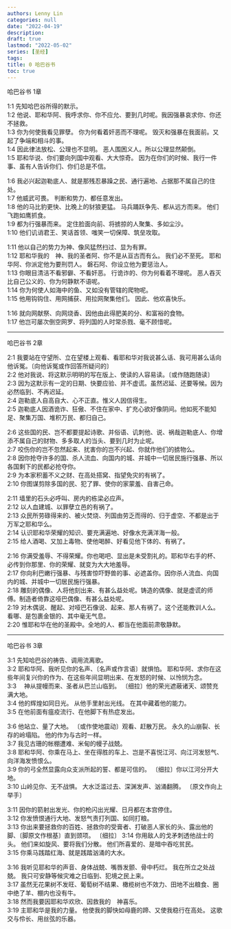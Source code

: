 ```yaml
---
authors: Lenny Lin
categories: null
date: "2022-04-19"
description: 
draft: true
lastmod: "2022-05-02"
series: [圣经]
tags: 
title: 0 哈巴谷书
toc: true
---
```


<!--more-->

哈巴谷书 1章  

1:1 先知哈巴谷所得的默示。  
1:2 他说、耶和华阿、我呼求你、你不应允、要到几时呢。我因强暴哀求你、你还不拯救。  
1:3 你为何使我看见罪孽。  你为何看着奸恶而不理呢。  毁灭和强暴在我面前。又起了争端和相斗的事。  
1:4 因此律法放松、公理也不显明。  恶人围困义人。所以公理显然颠倒。  
1:5 耶和华说、你们要向列国中观看、大大惊奇。  因为在你们的时候、我行一件事、虽有人告诉你们、你们总是不信。  

1:6 我必兴起迦勒底人、就是那残忍暴躁之民、通行遍地、占据那不属自己的住处。  
1:7 他威武可畏。  判断和势力、都任意发出。  
1:8 他的马比豹更快、比晚上的豺狼更猛。  马兵踊跃争先、都从远方而来。  他们飞跑如鹰抓食。  
1:9 都为行强暴而来。  定住脸面向前、将掳掠的人聚集、多如尘沙。  
1:10 他们讥诮君王、笑话首领、嗤笑一切保障、筑垒攻取。  

1:11 他以自己的势力为神、像风猛然扫过、显为有罪。  
1:12 耶和华我的　神、我的圣者阿、你不是从亘古而有么。  我们必不至死。  耶和华阿、你派定他为要刑罚人。  磐石阿、你设立他为要惩治人。  
1:13 你眼目清洁不看邪僻、不看奸恶。  行诡诈的、你为何看着不理呢。  恶人吞灭比自己公义的、你为何静默不语呢。  
1:14 你为何使人如海中的鱼、又如没有管辖的爬物呢。  
1:15 他用钩钩住、用网捕获、用拉网聚集他们。  因此、他欢喜快乐。  

1:16 就向网献祭、向网烧香、因他由此得肥美的分、和富裕的食物。  
1:17 他岂可屡次倒空网罗、将列国的人时常杀戮、毫不顾惜呢。  

------------------------------------------

哈巴谷书 2章   

2:1 我要站在守望所、立在望楼上观看、看耶和华对我说甚么话、我可用甚么话向他诉冤。〔向他诉冤或作回答所疑问的〕  
2:2 他对我说、将这默示明明的写在版上、使读的人容易读。〔或作随跑随读〕  
2:3 因为这默示有一定的日期、快要应验、并不虚谎。虽然迟延、还要等候。因为必然临到、不再迟延。  
2:4 迦勒底人自高自大、心不正直。惟义人因信得生。  
2:5 迦勒底人因酒诡诈、狂傲、不住在家中、扩充心欲好像阴间。他如死不能知足、聚集万国、堆积万民、都归自己。  

2:6 这些国的民、岂不都要提起诗歌、并俗语、讥刺他、说、祸哉迦勒底人、你增添不属自己的财物、多多取人的当头、要到几时为止呢。  
2:7 咬伤你的岂不忽然起来、扰害你的岂不兴起、你就作他们的掳物么。  
2:8 因你抢夺许多的国、杀人流血、向国内的城、并城中一切居民施行强暴、所以各国剩下的民都必抢夺你。  
2:9 为本家积蓄不义之财、在高处搭窝、指望免灾的有祸了。  
2:10 你图谋剪除多国的民、犯了罪、使你的家蒙羞、自害己命。  

2:11 墙里的石头必呼叫、房内的栋梁必应声。  
2:12 以人血建城、以罪孽立邑的有祸了。  
2:13 众民所劳碌得来的、被火焚烧、列国由劳乏而得的、归于虚空、不都是出于万军之耶和华么。  
2:14 认识耶和华荣耀的知识、要充满遍地、好像水充满洋海一般。  
2:15 给人酒喝、又加上毒物、使他喝醉、好看见他下体的、有祸了。  

2:16 你满受羞辱、不得荣耀。你也喝吧、显出是未受割礼的。耶和华右手的杯、必传到你那里、你的荣耀、就变为大大地羞辱。  
2:17 你向利巴嫩行强暴、与残害惊吓野兽的事、必遮盖你。因你杀人流血、向国内的城、并城中一切居民施行强暴。  
2:18 雕刻的偶像、人将他刻出来、有甚么益处呢。铸造的偶像、就是虚谎的师傅。制造者倚靠这哑巴偶像、有甚么益处呢。  
2:19 对木偶说、醒起、对哑巴石像说、起来、那人有祸了。这个还能教训人么。看哪、是包裹金银的、其中毫无气息。  
2:20 惟耶和华在他的圣殿中。全地的人、都当在他面前肃敬静默。  


------------------------------------------

哈巴谷书 3章   

3:1 先知哈巴谷的祷告、调用流离歌。  
3:2 耶和华阿、我听见你的名声、〔名声或作言语〕就惧怕。  耶和华阿、求你在这些年间复兴你的作为、在这些年间显明出来、在发怒的时候、以怜悯为念。  
3:3 　神从提幔而来、圣者从巴兰山临到。  〔细拉〕他的荣光遮蔽诸天、颂赞充满大地。  
3:4 他的辉煌如同日光。  从他手里射出光线。  在其中藏着他的能力。  
3:5 在他前面有瘟疫流行、在他脚下有热症发出。  

3:6 他站立、量了大地。  〔或作使地震动〕观看、赶散万民。  永久的山崩裂、长存的岭塌陷。  他的作为与古时一样。  
3:7 我见古珊的帐棚遭难、米甸的幔子战兢。  
3:8 耶和华阿、你乘在马上、坐在得胜的车上、岂是不喜悦江河、向江河发怒气、向洋海发愤恨么。  
3:9 你的弓全然显露向众支派所起的誓、都是可信的。  〔细拉〕你以江河分开大地。  
3:10 山岭见你、无不战惧。  大水泛滥过去、深渊发声、汹涌翻腾。  〔原文作向上举手〕

3:11 因你的箭射出发光、你的枪闪出光耀、日月都在本宫停住。  
3:12 你发愤恨通行大地、发怒气责打列国、如同打粮。  
3:13 你出来要拯救你的百姓、拯救你的受膏者、打破恶人家长的头、露出他的脚、〔脚原文作根基〕直到颈项。  〔细拉〕
3:14 你用敌人的戈矛刺透他战士的头。  他们来如旋风、要将我们分散。  他们所喜爱的、是暗中吞吃贫民。  
3:15 你乘马践踏红海、就是践踏汹涌的大水。  

3:16 我听见耶和华的声音、身体战兢、嘴唇发颤、骨中朽烂。  我在所立之处战兢。  我只可安静等候灾难之日临到、犯境之民上来。  
3:17 虽然无花果树不发旺、葡萄树不结果、橄榄树也不效力、田地不出粮食、圈中绝了羊、棚内也没有牛。  
3:18 然而我要因耶和华欢欣、因救我的　神喜乐。  
3:19 主耶和华是我的力量。  他使我的脚快如母鹿的蹄、又使我稳行在高处。  这歌交与伶长、用丝弦的乐器。  